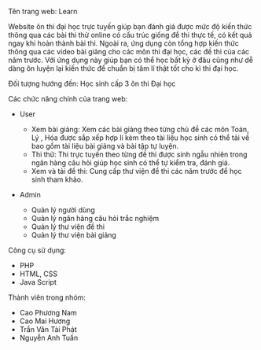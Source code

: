 Tên trang web: Learn

Website ôn thi đại học trực tuyến giúp bạn đánh giá được mức độ kiến thức thông qua các bài thi thử online có cấu trúc giống đề thi thực tế, có kết quả ngay khi hoàn thành bài thi. Ngoài ra, ứng dụng còn tổng hợp kiến thức thông qua các video bài giảng cho các môn thi đại học, các đề thi của các năm trước. Với ứng dụng này giúp bạn có thể học bất kỳ ở đâu cũng như dễ dàng ôn luyện lại kiến thức để chuẩn bị tâm lí thật tốt cho kì thi đại học.

Đối tượng hướng đến: Học sinh cấp 3 ôn thi Đại học

Các chức năng chính của trang web:

- User
  + Xem bài giảng: Xem các bài giảng theo từng chủ đề các môn Toán, Lý , Hóa được sắp xếp hợp lí kèm theo tài liệu học sinh có thể tải về bao gồm tài liệu bài giảng và bài tập tự luyện.
  + Thi thử: Thi trực tuyến theo từng đề thi được sinh ngẫu nhiên trong ngân hàng câu hỏi giúp học sinh có thể tự kiểm tra, đánh giá.
  + Xem và tải đề thi: Cung cấp thư viện đề thi các năm trước để học sinh tham khảo.

- Admin
  + Quản lý người dùng
  + Quản lý ngân hàng câu hỏi trắc nghiệm
  + Quản lý thư viện đề thi
  + Quản lý thư viện bài giảng
  
Công cụ sử dụng:
- PHP
- HTML, CSS
- Java Script

Thành viên trong nhóm:
- Cao Phương Nam
- Cao Mai Hương
- Trần Văn Tài Phát
- Nguyễn Anh Tuấn
